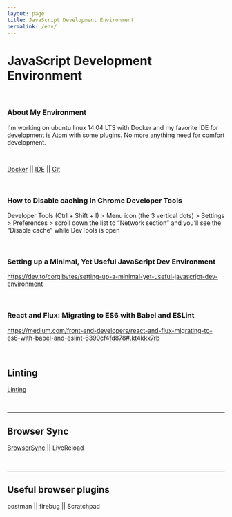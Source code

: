 ```yaml
---
layout: page
title: JavaScript Development Environment
permalink: /env/
---
```


# JavaScript Development Environment

<br/>

### About My Environment

I'm working on ubuntu linux 14.04 LTS with Docker and my favorite IDE for development is Atom with some plugins. No more anything need for comfort development.

<br/>

<a href="/env/docker/">Docker</a> || <a href="/ide/">IDE</a> || <a href="/env/git/">Git</a> 

<br/>

### How to Disable caching in Chrome Developer Tools

Developer Tools (Ctrl + Shift + I) > Menu icon (the 3 vertical dots) > Settings > Preferences > scroll down the list to “Network section” and you’ll see the “Disable cache” while DevTools is open

<br/>

### Setting up a Minimal, Yet Useful JavaScript Dev Environment

https://dev.to/corgibytes/setting-up-a-minimal-yet-useful-javascript-dev-environment

<br/>

### React and Flux: Migrating to ES6 with Babel and ESLint

https://medium.com/front-end-developers/react-and-flux-migrating-to-es6-with-babel-and-eslint-6390cf4fd878#.kt4kkx7rb


<br/>

## Linting

<a href="/linting/">Linting</a>

<br/>
<hr/>

## Browser Sync

<a href="https://github.com/BrowserSync/browser-sync" rel="nofollow">BrowserSync</a> || LiveReload


<br/>
<hr/>

## Useful browser plugins

postman || firebug || Scratchpad